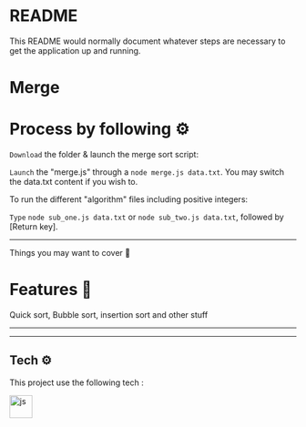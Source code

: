 # README 

This README would normally document whatever steps are necessary to get the
application up and running.


# Merge


# Process by following ⚙️


`Download` the folder & launch the merge sort script:

`Launch` the "merge.js" through a `node merge.js data.txt`.
You may switch the data.txt content if you wish to.

To run the different "algorithm" files including positive integers:

`Type` `node sub_one.js data.txt` or `node sub_two.js data.txt`, followed by [Return key].

<hr>

Things you may want to cover 📝



# Features 🧪


Quick sort, Bubble sort, insertion sort and other stuff 

<hr>
<hr>


## Tech ⚙️

<p align="left"> This project use the following tech : <br>


<a href="https://www.w3schools.com/js/" target="_blank" rel="noreferrer"> <img src="https://cdn.jsdelivr.net/gh/devicons/devicon/icons/javascript/javascript-original.svg" alt="js" width="40" height="40"/> </a> </p>

